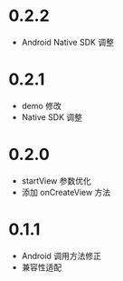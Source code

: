 # 0.2.2
* Android Native SDK 调整

# 0.2.1
* demo 修改
* Native SDK 调整

# 0.2.0
* startView 参数优化
* 添加 onCreateView 方法

# 0.1.1
* Android 调用方法修正
* 兼容性适配
